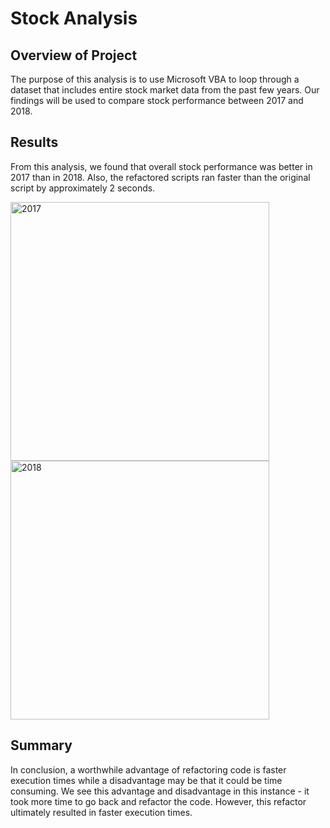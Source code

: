 # Stock Analysis

## Overview of Project
The purpose of this analysis is to use Microsoft VBA to loop through a dataset that includes entire stock market data from the past few years. Our findings will be used to compare stock performance between 2017 and 2018.

## Results
From this analysis, we found that overall stock performance was better in 2017 than in 2018. Also, the refactored scripts ran faster than the original script by approximately 2 seconds.

<img width="414" alt="2017" src="https://user-images.githubusercontent.com/107032720/197337135-843f581b-c8e5-4120-b785-5b64226b0e82.png">

<img width="414" alt="2018" src="https://user-images.githubusercontent.com/107032720/197337129-80a978c2-e15a-4cdf-a699-bf571275a29c.png">

## Summary
In conclusion, a worthwhile advantage of refactoring code is faster execution times while a disadvantage may be that it could be time consuming. We see this advantage and disadvantage in this instance - it took more time to go back and refactor the code. However, this refactor ultimately resulted in faster execution times.
